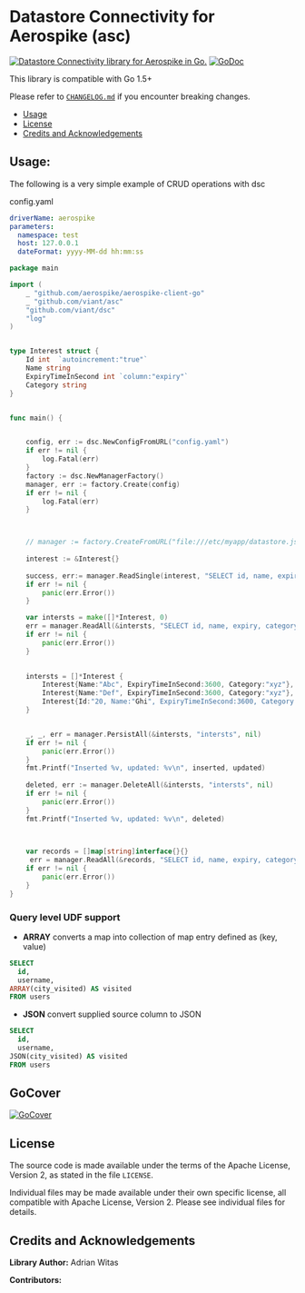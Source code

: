 # Datastore Connectivity for Aerospike (asc)


[![Datastore Connectivity library for Aerospike in Go.](https://goreportcard.com/badge/github.com/viant/asc)](https://goreportcard.com/report/github.com/viant/asc)
[![GoDoc](https://godoc.org/github.com/viant/asc?status.svg)](https://godoc.org/github.com/viant/asc)

This library is compatible with Go 1.5+

Please refer to [`CHANGELOG.md`](CHANGELOG.md) if you encounter breaking changes.

- [Usage](#Usage)
- [License](#License)
- [Credits and Acknowledgements](#Credits-and-Acknowledgements)





## Usage:


The following is a very simple example of CRUD operations with dsc

config.yaml
```yaml
driverName: aerospike
parameters:
  namespace: test
  host: 127.0.0.1
  dateFormat: yyyy-MM-dd hh:mm:ss
```

```go
package main

import (
    _ "github.com/aerospike/aerospike-client-go"
    _ "github.com/viant/asc"
    "github.com/viant/dsc"
    "log"
)


type Interest struct {
	Id int	`autoincrement:"true"`
	Name string
	ExpiryTimeInSecond int `column:"expiry"`
	Category string
}


func main() {


	config, err := dsc.NewConfigFromURL("config.yaml")
	if err != nil {
		log.Fatal(err)
	}
	factory := dsc.NewManagerFactory()
	manager, err := factory.Create(config)
	if err != nil {
		log.Fatal(err)
	}



  	// manager := factory.CreateFromURL("file:///etc/myapp/datastore.json")
  
    interest := &Interest{}
    
    success, err:= manager.ReadSingle(interest, "SELECT id, name, expiry, category FROM interests WHERE id = ?", []interface{}{id},nil)
	if err != nil {
        panic(err.Error())
	}

    var intersts = make([]*Interest, 0)
    err = manager.ReadAll(&intersts, "SELECT id, name, expiry, category FROM interests", nil ,nil)
    if err != nil {
        panic(err.Error())
    }

    
    intersts = []*Interest {
        Interest{Name:"Abc", ExpiryTimeInSecond:3600, Category:"xyz"},
        Interest{Name:"Def", ExpiryTimeInSecond:3600, Category:"xyz"},
        Interest{Id:"20, Name:"Ghi", ExpiryTimeInSecond:3600, Category:"xyz"},
    }


	_, _, err = manager.PersistAll(&intersts, "intersts", nil)
	if err != nil {
        panic(err.Error())
   	}
   	fmt.Printf("Inserted %v, updated: %v\n", inserted, updated)
  
    deleted, err := manager.DeleteAll(&intersts, "intersts", nil)
    if err != nil {
        panic(err.Error())
   	}
 	fmt.Printf("Inserted %v, updated: %v\n", deleted)


 	
 	var records = []map[string]interface{}{}
 	 err = manager.ReadAll(&records, "SELECT id, name, expiry, category FROM interests", nil ,nil)
    if err != nil {
        panic(err.Error())
    }
}
```


### Query level UDF support

- **ARRAY** converts a map into collection of map entry defined as (key, value) 

```sql
SELECT 
  id, 
  username, 
ARRAY(city_visited) AS visited
FROM users
```


- **JSON**  convert supplied source column to JSON
```sql
SELECT 
  id, 
  username, 
JSON(city_visited) AS visited
FROM users
```

## GoCover

[![GoCover](https://gocover.io/github.com/viant/asc)](https://gocover.io/github.com/viant/asc)


<a name="License"></a>
## License

The source code is made available under the terms of the Apache License, Version 2, as stated in the file `LICENSE`.

Individual files may be made available under their own specific license,
all compatible with Apache License, Version 2. Please see individual files for details.


<a name="Credits-and-Acknowledgements"></a>

##  Credits and Acknowledgements

**Library Author:** Adrian Witas

**Contributors:**